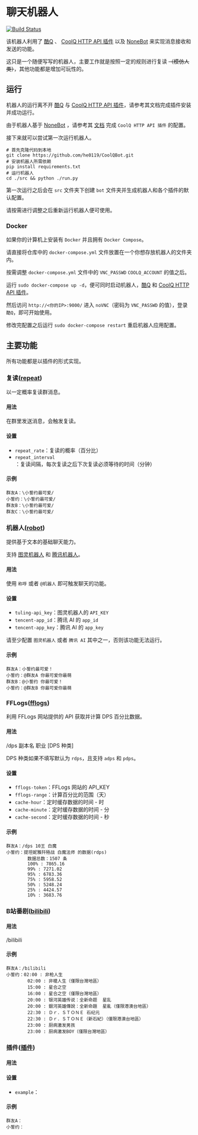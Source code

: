 # 聊天机器人

[![Build Status](https://dev.azure.com/he0119/CoolQBot/_apis/build/status/he0119.CoolQBot?branchName=master)](https://dev.azure.com/he0119/CoolQBot/_build/latest?definitionId=5&branchName=master)

该机器人利用了
[酷Q](https://cqp.cc/)
、
[CoolQ HTTP API 插件](https://github.com/richardchien/coolq-http-api)
以及
[NoneBot](https://github.com/richardchien/nonebot)
来实现消息接收和发送的功能。

这只是一个随便写写的机器人，主要工作就是按照一定的规则进行复读 ~~（模仿人类）~~，其他功能都是增加可玩性的。

## 运行

机器人的运行离不开 [酷Q](https://cqp.cc/) 与 [CoolQ HTTP API 插件](https://cqhttp.cc/docs/)，请参考其文档完成插件安装并成功运行。

由于机器人基于 [NoneBot](https://github.com/richardchien/nonebot) ，请参考其 [文档](https://nonebot.cqp.moe/guide/getting-started.html) 完成 `CoolQ HTTP API 插件` 的配置。

接下来就可以尝试第一次运行机器人。

```shell
# 首先克隆代码到本地
git clone https://github.com/he0119/CoolQBot.git
# 安装机器人所需依赖
pip install requirements.txt
# 运行机器人
cd ./src && python ./run.py
```

第一次运行之后会在 `src` 文件夹下创建 `bot` 文件夹并生成机器人和各个插件的默认配置。

请按需进行调整之后重新运行机器人便可使用。

### Docker

如果你的计算机上安装有 `Docker` 并且拥有 `Docker Compose`。

请直接将仓库中的 `docker-compose.yml` 文件放置在一个你想存放机器人的文件夹内。

按需调整 `docker-compose.yml` 文件中的 `VNC_PASSWD` `COOLQ_ACCOUNT` 的值之后。

运行 `sudo docker-compose up -d`，便可同时启动机器人，[酷Q](https://cqp.cc/) 和 [CoolQ HTTP API 插件](https://github.com/richardchien/coolq-http-api)。

然后访问 `http://<你的IP>:9000/` 进入 `noVNC`（密码为 `VNC_PASSWD` 的值），登录 `酷Q`，即可开始使用。

修改完配置之后运行 `sudo docker-compose restart` 重启机器人应用配置。

## 主要功能

所有功能都是以插件的形式实现。

### 复读([repeat](src/plugins/repeat.py))

以一定概率复读群消息。

#### 用法

在群里发送消息，会触发复读。

#### 设置

- `repeat_rate`：复读的概率（百分比）
- `repeat_interval`：复读间隔，每次复读之后下次复读必须等待的时间（分钟）

#### 示例

```plaintext
群友A：\小誓约最可爱/
小誓约：\小誓约最可爱/
群友B：\小誓约最可爱/
群友C：\小誓约最可爱/
```

### 机器人([robot](src/plugins/robot/__init__.py))

提供基于文本的基础聊天能力。

支持 [图灵机器人](http://www.turingapi.com/) 和 [腾讯机器人](https://ai.qq.com/)。

#### 用法

使用 `称呼` 或者 `@机器人` 即可触发聊天的功能。

#### 设置

- `tuling-api_key`：图灵机器人的 `API_KEY`
- `tencent-app_id`：腾讯 AI 的 `app_id`
- `tencent-app_key`：腾讯 AI 的 `app_key`

请至少配置 `图灵机器人` 或者 `腾讯 AI` 其中之一，否则该功能无法运行。

#### 示例

```plaintext
群友A：小誓约最可爱！
小誓约：@群友A 你最可爱你最萌
群友B：@小誓约 你最可爱！
小誓约：@群友B 你最可爱你最萌
```

### FFLogs([fflogs](src/plugins/fflogs/__init__.py))

利用 FFLogs 网站提供的 API 获取并计算 DPS 百分比数据。

#### 用法

/dps 副本名 职业 [DPS 种类]

DPS 种类如果不填写默认为 `rdps`，且支持 `adps` 和 `pdps`。

#### 设置

- `fflogs-token`：FFLogs 网站的 API_KEY
- `fflogs-range`：计算百分比的范围（天）
- `cache-hour`：定时缓存数据的时间 - 时
- `cache-minute`：定时缓存数据的时间 - 分
- `cache-second`：定时缓存数据的时间 - 秒

#### 示例

```plaintext
群友A：/dps 10王 白魔
小誓约：提坦妮雅歼殛战 白魔法师 的数据(rdps)
        数据总数：1507 条
        100% : 7865.16
        99% : 7271.02
        95% : 6783.36
        75% : 5958.52
        50% : 5248.24
        25% : 4424.57
        10% : 3683.76
```

### B站番剧([bilibili](src/plugins/bilibili.py))

#### 用法

/bilibili

#### 示例

```plaintext
群友A：/bilibili
小誓约：02:00 : 非枪人生
        02:00 : 非槍人生（僅限台灣地區）
        15:00 : 星合之空
        16:00 : 星合之空（僅限台灣地區）
        20:00 : 银河英雄传说：全新命题  星乱
        20:00 : 銀河英雄傳說：全新命題  星亂（僅限港澳台地區）
        22:30 : Ｄｒ．ＳＴＯＮＥ 石纪元
        22:30 : Ｄｒ．ＳＴＯＮＥ（新石紀）（僅限港澳台地區）
        23:00 : 厨病激发男孩
        23:00 : 厨病激发BOY（僅限台灣地區）
```

### 插件([插件](src/plugins/))

#### 用法

#### 设置

- `example`：

#### 示例

```plaintext
群友A：
小誓约：
```
